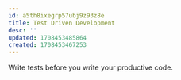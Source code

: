 ```yaml
---
id: a5th8ixegrp57ubj9z93z8e
title: Test Driven Development
desc: ''
updated: 1708453485864
created: 1708453467253
---
```


Write tests before you write your productive code.
